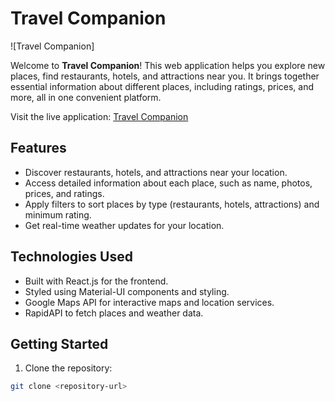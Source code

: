 # Travel Companion

![Travel Companion]

Welcome to **Travel Companion**! This web application helps you explore new places, find restaurants, hotels, and attractions near you. It brings together essential information about different places, including ratings, prices, and more, all in one convenient platform.

Visit the live application: [Travel Companion](https://travel-companion-one.vercel.app/)

## Features

-   Discover restaurants, hotels, and attractions near your location.
-   Access detailed information about each place, such as name, photos, prices, and ratings.
-   Apply filters to sort places by type (restaurants, hotels, attractions) and minimum rating.
-   Get real-time weather updates for your location.

## Technologies Used

-   Built with React.js for the frontend.
-   Styled using Material-UI components and styling.
-   Google Maps API for interactive maps and location services.
-   RapidAPI to fetch places and weather data.

## Getting Started

1. Clone the repository:

```bash
git clone <repository-url>
```
